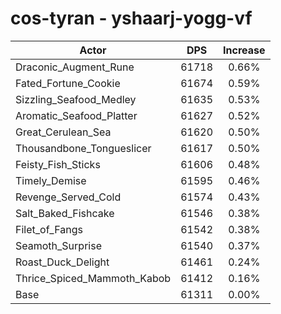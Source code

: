 # cos-tyran - yshaarj-yogg-vf
| Actor | DPS | Increase |
|---|:---:|:---:|
|Draconic_Augment_Rune|61718|0.66%|
|Fated_Fortune_Cookie|61674|0.59%|
|Sizzling_Seafood_Medley|61635|0.53%|
|Aromatic_Seafood_Platter|61627|0.52%|
|Great_Cerulean_Sea|61620|0.50%|
|Thousandbone_Tongueslicer|61617|0.50%|
|Feisty_Fish_Sticks|61606|0.48%|
|Timely_Demise|61595|0.46%|
|Revenge_Served_Cold|61574|0.43%|
|Salt_Baked_Fishcake|61546|0.38%|
|Filet_of_Fangs|61542|0.38%|
|Seamoth_Surprise|61540|0.37%|
|Roast_Duck_Delight|61461|0.24%|
|Thrice_Spiced_Mammoth_Kabob|61412|0.16%|
|Base|61311|0.00%|
